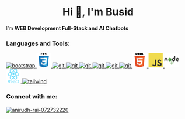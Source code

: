 <h1 align="center">Hi 👋, I'm Busid</h1>

<span align="center">I’m **WEB Development Full-Stack and AI Chatbots** </span>
<br>
<h3 align="left">Languages and Tools:</h3>
<p align="left"> <a href="https://getbootstrap.com" target="_blank" rel="noreferrer"> 
  <img src="https://getbootstrap.com/docs/5.3/assets/brand/bootstrap-logo-shadow.png" alt="bootstrap" width="40" height="40"/> </a> </a>  <a href="https://www.w3schools.com/css/" target="_blank" rel="noreferrer"> 
      <img src="https://raw.githubusercontent.com/devicons/devicon/master/icons/css3/css3-original-wordmark.svg" alt="css3" width="40" height="40"/> </a> <a href="https://git-scm.com/" target="_blank" rel="noreferrer"> 
        <img src="https://www.vectorlogo.zone/logos/git-scm/git-scm-icon.svg" alt="git" width="40" height="40"/> </a> <a href="https://www.w3.org/html/" target="_blank" rel="noreferrer"> 
        <img src="https://upload.wikimedia.org/wikipedia/commons/thumb/c/cf/Angular_full_color_logo.svg/1200px-Angular_full_color_logo.svg.png" alt="git" width="40" height="40"/> </a> <a href="https://www.w3.org/html/" target="_blank" rel="noreferrer"> 
        <img src="https://images-cdn.openxcell.com/wp-content/uploads/2024/07/24154156/dango-inner-2.webp" alt="git" width="40" height="40"/> </a> <a href="https://www.w3.org/html/" target="_blank" rel="noreferrer"> 
        <img src="https://upload.wikimedia.org/wikipedia/commons/thumb/2/29/Postgresql_elephant.svg/1163px-Postgresql_elephant.svg.png" alt="git" width="40" height="40"/> </a> <a href="https://www.w3.org/html/" target="_blank" rel="noreferrer"> 
        <img src="https://images.icon-icons.com/2699/PNG/512/mongodb_logo_icon_170943.png" alt="git" width="40" height="40"/> </a> <a href="https://www.w3.org/html/" target="_blank" rel="noreferrer"> 
        <img src="https://upload.wikimedia.org/wikipedia/commons/thumb/4/4c/Typescript_logo_2020.svg/1200px-Typescript_logo_2020.svg.png" alt="git" width="40" height="40"/> </a> <a href="https://www.w3.org/html/" target="_blank" rel="noreferrer"> 
          <img src="https://raw.githubusercontent.com/devicons/devicon/master/icons/html5/html5-original-wordmark.svg" alt="html5" width="40" height="40"/> </a> </a> <a href="https://developer.mozilla.org/en-US/docs/Web/JavaScript" target="_blank" rel="noreferrer"> 
              <img src="https://raw.githubusercontent.com/devicons/devicon/master/icons/javascript/javascript-original.svg" alt="javascript" width="40" height="40"/> </a>  </a> </a> <a href="https://nodejs.org" target="_blank" rel="noreferrer"> <img src="https://raw.githubusercontent.com/devicons/devicon/master/icons/nodejs/nodejs-original-wordmark.svg" alt="nodejs" width="40" height="40"/> </a> </a> <a href="https://reactjs.org/" target="_blank" rel="noreferrer"> <img src="https://raw.githubusercontent.com/devicons/devicon/master/icons/react/react-original-wordmark.svg" alt="react" width="40" height="40"/> </a> <a href="https://tailwindcss.com/" target="_blank" rel="noreferrer"> <img src="https://www.vectorlogo.zone/logos/tailwindcss/tailwindcss-icon.svg" alt="tailwind" width="40" height="40"/> </a> </p>
<h3 align="left">Connect with me:</h3>
<p align="left">
<a href="https://linkedin.com/in/busid" target="blank"><img align="center" src="https://raw.githubusercontent.com/rahuldkjain/github-profile-readme-generator/master/src/images/icons/Social/linked-in-alt.svg" alt="anirudh-rai-072732220" height="30" width="40" /></a>
</p>
<br>
